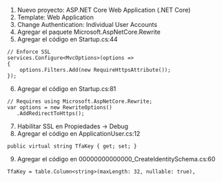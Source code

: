 1. Nuevo proyecto: ASP.NET Core Web Application (.NET Core)
2. Template: Web Application
3. Change Authentication: Individual User Accounts
4. Agregar el paquete Microsoft.AspNetCore.Rewrite
5. Agregar el código en Startup.cs:44 

```
// Enforce SSL
services.Configure<MvcOptions>(options =>
{
	options.Filters.Add(new RequireHttpsAttribute());
});
```

6. Agregar el código en Startup.cs:81 

```
// Requires using Microsoft.AspNetCore.Rewrite;
var options = new RewriteOptions()
   .AddRedirectToHttps();
```

7. Habilitar SSL en Propiedades -> Debug
8. Agregar el código en ApplicationUser.cs:12

```
public virtual string TfaKey { get; set; }
```

9. Agregar el código en 00000000000000_CreateIdentitySchema.cs:60

```
TfaKey = table.Column<string>(maxLength: 32, nullable: true),
```